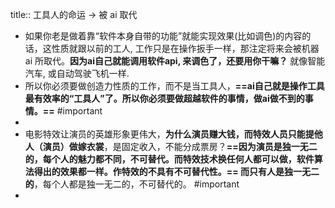 title:: 工具人的命运 -> 被 ai 取代

- 如果你老是做着靠“软件本身自带的功能”就能实现效果(比如调色)的内容的话，这性质就跟以前的工人, 工作只是在操作扳手一样，那注定将来会被机器ai 所取代。**因为ai自己就能调用软件api, 来调色了，还要用你干嘛？** 就像智能汽车, 或自动驾驶飞机一样.
- 所以你必须要做创造力性质的工作，而不是当工具人，**==ai自己就是操作工具最有效率的“工具人”了。所以你必须要做超越软件的事情，做ai做不到的事情。==** #important
-
- 电影特效让演员的英雄形象更伟大，**为什么演员赚大钱，而特效人员只能提他人（演员）做嫁衣裳**，是固定收入，不能分成票房？**==因为演员是独一无二的，每个人的魅力都不同，不可替代。而特效技术换任何人都可以做，软件算法得出的效果都一样。作特效的不具有不可替代性。== 而只有人是独一无二的**，每个人都是独一无二的，不可替代的。 #important
-